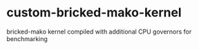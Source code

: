 custom-bricked-mako-kernel
==========================

bricked-mako kernel compiled with additional CPU governors for benchmarking
